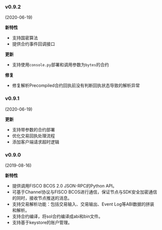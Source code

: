 ### v0.9.2
(2020-06-19)

**新特性**
- 支持国密算法
- 提供合约事件回调接口

**更新**

- 支持使用`console.py`部署和调用参数为`bytes`的合约

**修复**

- 修复解析Precompiled合约回执前没有判断回执状态导致的解析异常


### v0.9.1
(2020-06-19)

**更新**
- 支持带参数的合约部署
- 优化交易回执处理流程
- 添加客户端请求超时逻辑


### v0.9.0

(2019-08-16)

**新特性** 

- 提供调用FISCO BCOS 2.0 JSON-RPC的Python API。
- 可基于Channel协议与FISCO BCOS进行通信，保证节点与SDK安全加密通信的同时，接收节点推送的消息。
- 支持交易解析功能：包括交易输入、交易输出、Event Log等ABI数据的拼装和解析。
- 支持合约编译，将sol合约编译成abi和bin文件。
- 支持基于keystore的账户管理。